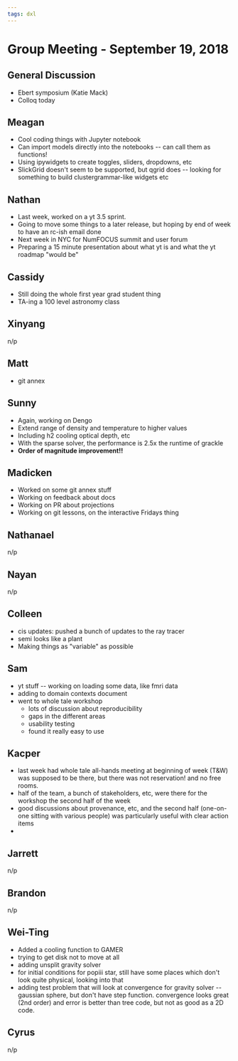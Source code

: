 ```yaml
---
tags: dxl
---
```


# Group Meeting - September 19, 2018

## General Discussion

 * Ebert symposium (Katie Mack)
 * Colloq today


## Meagan

 * Cool coding things with Jupyter notebook
 * Can import models directly into the notebooks -- can call them as functions!
 * Using ipywidgets to create toggles, sliders, dropdowns, etc
 * SlickGrid doesn't seem to be supported, but qgrid does -- looking for something to build clustergrammar-like widgets etc

## Nathan

 * Last week, worked on a yt 3.5 sprint.
 * Going to move some things to a later release, but hoping by end of week to have an rc-ish email done
 * Next week in NYC for NumFOCUS summit and user forum
 * Preparing a 15 minute presentation about what yt is and what the yt roadmap "would be"

## Cassidy

 * Still doing the whole first year grad student thing
 * TA-ing a 100 level astronomy class

## Xinyang

n/p

## Matt

 * git annex

## Sunny

 * Again, working on Dengo
 * Extend range of density and temperature to higher values
 * Including h2 cooling optical depth, etc
 * With the sparse solver, the performance is 2.5x the runtime of grackle
 * **Order of magnitude improvement!!**

## Madicken

 * Worked on some git annex stuff
 * Working on feedback about docs
 * Working on PR about projections
 * Working on git lessons, on the interactive Fridays thing

## Nathanael

n/p

## Nayan

n/p

## Colleen

 * cis updates: pushed a bunch of updates to the ray tracer
 * semi looks like a plant
 * Making things as "variable" as possible

## Sam

 * yt stuff -- working on loading some data, like fmri data
 * adding to domain contexts document
 * went to whole tale workshop
     * lots of discussion about reproducibility
     * gaps in the different areas
     * usability testing
     * found it really easy to use

## Kacper

 * last week had whole tale all-hands meeting at beginning of week (T&W) was supposed to be there, but there was not reservation!  and no free rooms.
 * half of the team, a bunch of stakeholders, etc, were there for the workshop the second half of the week
 * good discussions about provenance, etc, and the second half (one-on-one sitting with various people) was particularly useful with clear action items
 * 

## Jarrett

n/p

## Brandon

n/p

## Wei-Ting

 * Added a cooling function to GAMER
 * trying to get disk not to move at all
 * adding unsplit gravity solver
 * for initial conditions for popiii star, still have some places which don't look quite physical, looking into that
 * adding test problem that will look at convergence for gravity solver -- gaussian sphere, but don't have step function.  convergence looks great (2nd order) and error is better than tree code, but not as good as a 2D code.

## Cyrus

n/p
